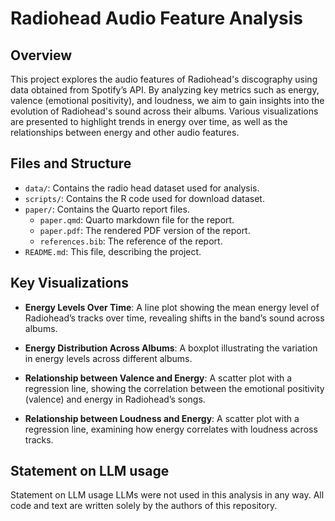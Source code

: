 # Radiohead Audio Feature Analysis

## Overview
This project explores the audio features of Radiohead's discography using data obtained from Spotify’s API. By analyzing key metrics such as energy, valence (emotional positivity), and loudness, we aim to gain insights into the evolution of Radiohead's sound across their albums. Various visualizations are presented to highlight trends in energy over time, as well as the relationships between energy and other audio features.

## Files and Structure

- `data/`: Contains the radio head dataset used for analysis.
- `scripts/`: Contains the R code used for download dataset.
- `paper/`: Contains the Quarto report files.
  - `paper.qmd`: Quarto markdown file for the report.
  - `paper.pdf`: The rendered PDF version of the report.
  - `references.bib`: The reference of the report.
- `README.md`: This file, describing the project.

## Key Visualizations
- **Energy Levels Over Time**: A line plot showing the mean energy level of Radiohead’s tracks over time, revealing shifts in the band’s sound across albums.
  
- **Energy Distribution Across Albums**: A boxplot illustrating the variation in energy levels across different albums.
  
- **Relationship between Valence and Energy**: A scatter plot with a regression line, showing the correlation between the emotional positivity (valence) and energy in Radiohead’s songs.
  
- **Relationship between Loudness and Energy**: A scatter plot with a regression line, examining how energy correlates with loudness across tracks.


## Statement on LLM usage
Statement on LLM usage
LLMs were not used in this analysis in any way. All code and text are written solely by the authors of this repository.